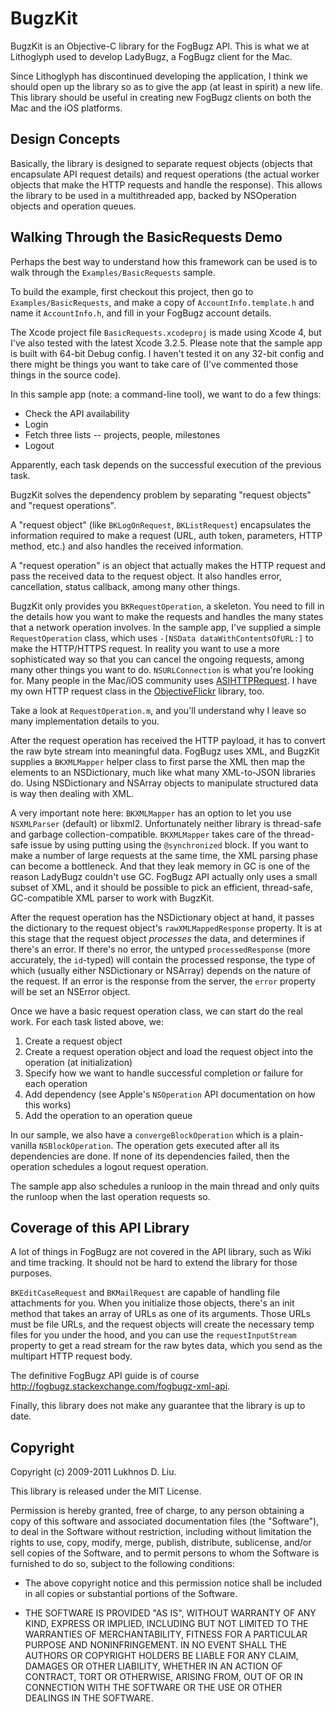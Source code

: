 BugzKit
=======

BugzKit is an Objective-C library for the FogBugz API. This is what we at Lithoglyph used to develop LadyBugz, a FogBugz client for the Mac.

Since Lithoglyph has discontinued developing the application, I think we should open up the library so as to give the app (at least in spirit) a new life. This library should be useful in creating new FogBugz clients on both the Mac and the iOS platforms.


Design Concepts
---------------

Basically, the library is designed to separate request objects (objects that encapsulate API request details) and request operations (the actual worker objects that make the HTTP requests and handle the response). This allows the library to be used in a multithreaded app, backed by NSOperation objects and operation queues.


Walking Through the BasicRequests Demo
--------------------------------------

Perhaps the best way to understand how this framework can be used is to walk through the `Examples/BasicRequests` sample.

To build the example, first checkout this project, then go to `Examples/BasicRequests`, and make a copy of `AccountInfo.template.h` and name it `AccountInfo.h`, and fill in your FogBugz account details.

The Xcode project file `BasicRequests.xcodeproj` is made using Xcode 4, but I've also tested with the latest Xcode 3.2.5. Please note that the sample app is built with 64-bit Debug config. I haven't tested it on any 32-bit config and there might be things you want to take care of (I've commented those things in the source code).

In this sample app (note: a command-line tool), we want to do a few things:

*   Check the API availability
*   Login
*   Fetch three lists -- projects, people, milestones
*   Logout

Apparently, each task depends on the successful execution of the previous task.

BugzKit solves the dependency problem by separating "request objects" and "request operations".

A "request object" (like `BKLogOnRequest`, `BKListRequest`) encapsulates the information required to make a request (URL, auth token, parameters, HTTP method, etc.) and also handles the received information.

A "request operation" is an object that actually makes the HTTP request and pass the received data to the request object. It also handles error, cancellation, status callback, among many other things.

BugzKit only provides you `BKRequestOperation`, a skeleton. You need to fill in the details how you want to make the requests and handles the many states that a network operation involves. In the sample app, I've supplied a simple `RequestOperation` class, which uses `-[NSData dataWithContentsOfURL:]` to make the HTTP/HTTPS request. In reality you want to use a more sophisticated way so that you can cancel the ongoing requests, among many other things you want to do. `NSURLConnection` is what you're looking for. Many people in the Mac/iOS community uses [ASIHTTPRequest](http://allseeing-i.com/ASIHTTPRequest/). I have my own HTTP request class in the [ObjectiveFlickr](https://github.com/lukhnos/objectiveflickr) library, too.

Take a look at `RequestOperation.m`, and you'll understand why I leave so many implementation details to you. 

After the request operation has received the HTTP payload, it has to convert the raw byte stream into meaningful data. FogBugz uses XML, and BugzKit supplies a `BKXMLMapper` helper class to first parse the XML then map the elements to an NSDictionary, much like what many XML-to-JSON libraries do. Using NSDictionary and NSArray objects to manipulate structured data is way then dealing with XML.

A very important note here: `BKXMLMapper` has an option to let you use `NSXMLParser` (default) or libxml2. Unfortunately neither library is thread-safe and garbage collection-compatible. `BKXMLMapper` takes care of the thread-safe issue by using putting using the `@synchronized` block. If you want to make a number of large requests at the same time, the XML parsing phase can become a bottleneck. And that they leak memory in GC is one of the reason LadyBugz couldn't use GC. FogBugz API actually only uses a small subset of XML, and it should be possible to pick an efficient, thread-safe, GC-compatible XML parser to work with BugzKit.

After the request operation has the NSDictionary object at hand, it passes the dictionary to the request object's `rawXMLMappedResponse` property. It is at this stage that the request object *processes* the data, and determines if there's an error. If there's no error, the untyped `processedResponse` (more accurately, the `id`-typed) will contain the processed response, the type of which (usually either NSDictionary or NSArray) depends on the nature of the request. If an error is the response from the server, the `error` property will be set an NSError object.

Once we have a basic request operation class, we can start do the real work. For each task listed above, we:

1.  Create a request object
2.  Create a request operation object and load the request object into the operation (at initialization)
3.  Specify how we want to handle successful completion or failure for each operation
4.  Add dependency (see Apple's `NSOperation` API documentation on how this works)
5.  Add the operation to an operation queue

In our sample, we also have a `convergeBlockOperation` which is a plain-vanilla `NSBlockOperation`. The operation gets executed after all its dependencies are done. If none of its dependencies failed, then the operation schedules a logout request operation.

The sample app also schedules a runloop in the main thread and only quits the runloop when the last operation requests so.


Coverage of this API Library
----------------------------

A lot of things in FogBugz are not covered in the API library, such as Wiki and time tracking. It should not be hard to extend the library for those purposes.

`BKEditCaseRequest` and `BKMailRequest` are capable of handling file attachments for you. When you initialize those objects, there's an init method that takes an array of URLs as one of its arguments. Those URLs must be file URLs, and the request objects will create the necessary temp files for you under the hood, and you can use the `requestInputStream` property to get a read stream for the raw bytes data, which you send as the multipart HTTP request body.

The definitive FogBugz API guide is of course http://fogbugz.stackexchange.com/fogbugz-xml-api.

Finally, this library does not make any guarantee that the library is up to date.


Copyright
---------

Copyright (c) 2009-2011 Lukhnos D. Liu.

This library is released under the MIT License.

Permission is hereby granted, free of charge, to any person obtaining a copy of this software and associated documentation files (the "Software"), to deal in the Software without restriction, including without limitation the rights to use, copy, modify, merge, publish, distribute, sublicense, and/or sell copies of the Software, and to permit persons to whom the Software is furnished to do so, subject to the following conditions:

*   The above copyright notice and this permission notice shall be included in all copies or substantial portions of the Software.

*   THE SOFTWARE IS PROVIDED "AS IS", WITHOUT WARRANTY OF ANY KIND, EXPRESS OR IMPLIED, INCLUDING BUT NOT LIMITED TO THE WARRANTIES OF MERCHANTABILITY, FITNESS FOR A PARTICULAR PURPOSE AND NONINFRINGEMENT. IN NO EVENT SHALL THE AUTHORS OR COPYRIGHT HOLDERS BE LIABLE FOR ANY CLAIM, DAMAGES OR OTHER LIABILITY, WHETHER IN AN ACTION OF CONTRACT, TORT OR OTHERWISE, ARISING FROM, OUT OF OR IN CONNECTION WITH THE SOFTWARE OR THE USE OR OTHER DEALINGS IN THE SOFTWARE.
